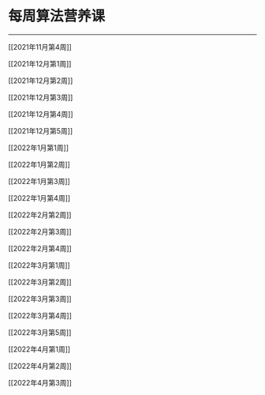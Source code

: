 # 每周算法营养课

---

[[2021年11月第4周]]

[[2021年12月第1周]]

[[2021年12月第2周]]

[[2021年12月第3周]]

[[2021年12月第4周]]

[[2021年12月第5周]]

[[2022年1月第1周]]

[[2022年1月第2周]]

[[2022年1月第3周]]

[[2022年1月第4周]]

[[2022年2月第2周]]

[[2022年2月第3周]]

[[2022年2月第4周]]

[[2022年3月第1周]]

[[2022年3月第2周]]

[[2022年3月第3周]]

[[2022年3月第4周]]

[[2022年3月第5周]]

[[2022年4月第1周]]

[[2022年4月第2周]]

[[2022年4月第3周]]